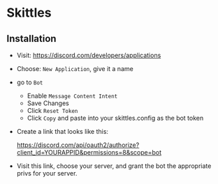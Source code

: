 # Skittles

## Installation

-   Visit: https://discord.com/developers/applications
-   Choose: `New Application`, give it a name
-   go to `Bot`
    -   Enable `Message Content Intent`
    -   Save Changes
    -   Click `Reset Token`
    -   Click `Copy` and paste into your skittles.config as the bot token
-   Create a link that looks like this:

    https://discord.com/api/oauth2/authorize?client_id=YOURAPPID&permissions=8&scope=bot

-   Visit this link, choose your server, and grant the bot the appropriate privs for your server.
